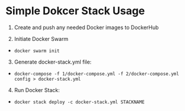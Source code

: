# Simple Dokcer Stack Usage

1. Create and push any needed Docker images to DockerHub

2. Initiate Docker Swarm
- `docker swarm init`

3. Generate docker-stack.yml file:
- `docker-compose -f 1/docker-compose.yml -f 2/docker-compose.yml config > docker-stack.yml`

4. Run Docker Stack:
- `docker stack deploy -c docker-stack.yml STACKNAME`